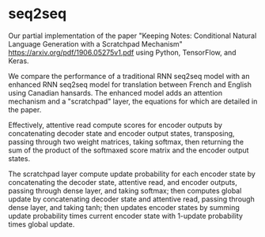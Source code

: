 # seq2seq

Our partial implementation of the paper "Keeping Notes: Conditional Natural Language Generation with a Scratchpad Mechanism" https://arxiv.org/pdf/1906.05275v1.pdf using Python, TensorFlow, and Keras.

We compare the performance of a traditional RNN seq2seq model with an enhanced RNN seq2seq model for translation between French and English using Canadian hansards. The enhanced model adds an attention mechanism and a "scratchpad" layer, the equations for which are detailed in the paper.

Effectively, attentive read compute scores for encoder outputs by concatenating decoder state and encoder output states, transposing, passing through two weight matrices, taking softmax, then returning the sum of the product of the softmaxed score matrix and the encoder output states. 

The scratchpad layer compute update probability for each encoder state by concatenating the decoder state, attentive read, and encoder outputs, passing through dense layer, and taking softmax; then computes global update by concatenating decoder state and attentive read, passing through dense layer, and taking tanh; then updates encoder states by summing update probability times current encoder state with 1-update probability times global update.


